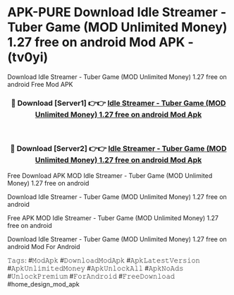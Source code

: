 # APK-PURE Download Idle Streamer - Tuber Game (MOD Unlimited Money) 1.27 free on android Mod APK - (tv0yi)
Download Idle Streamer - Tuber Game (MOD Unlimited Money) 1.27 free on android Free Mod APK

<div align="center">
<h3>🔴 Download [Server1] 👉👉 <a href="https://apk-comot.site?title=Idle_Streamer_-_Tuber_Game_(MOD_Unlimited_Money)_1.27_free_on_android">Idle Streamer - Tuber Game (MOD Unlimited Money) 1.27 free on android Mod Apk</a></h3><br>

<h3>🔴 Download [Server2] 👉👉 <a href="https://apk-comot.site?title=Idle_Streamer_-_Tuber_Game_(MOD_Unlimited_Money)_1.27_free_on_android">Idle Streamer - Tuber Game (MOD Unlimited Money) 1.27 free on android Mod Apk</a></h3>
</div>


Free Download APK MOD Idle Streamer - Tuber Game (MOD Unlimited Money) 1.27 free on android

Download Idle Streamer - Tuber Game (MOD Unlimited Money) 1.27 free on android 

Free APK MOD Idle Streamer - Tuber Game (MOD Unlimited Money) 1.27 free on android 

Download Idle Streamer - Tuber Game (MOD Unlimited Money) 1.27 free on android Mod For Android

𝚃𝚊𝚐𝚜: #𝙼𝚘𝚍𝙰𝚙𝚔 #𝙳𝚘𝚠𝚗𝚕𝚘𝚊𝚍𝙼𝚘𝚍𝙰𝚙𝚔 #𝙰𝚙𝚔𝙻𝚊𝚝𝚎𝚜𝚝𝚅𝚎𝚛𝚜𝚒𝚘𝚗 #𝙰𝚙𝚔𝚄𝚗𝚕𝚒𝚖𝚒𝚝𝚎𝚍𝙼𝚘𝚗𝚎𝚢 #𝙰𝚙𝚔𝚄𝚗𝚕𝚘𝚌𝚔𝙰𝚕𝚕 #𝙰𝚙𝚔𝙽𝚘𝙰𝚍𝚜 #𝚄𝚗𝚕𝚘𝚌𝚔𝙿𝚛𝚎𝚖𝚒𝚞𝚖 #𝙵𝚘𝚛𝙰𝚗𝚍𝚛𝚘𝚒𝚍 #𝙵𝚛𝚎𝚎𝙳𝚘𝚠𝚗𝚕𝚘𝚊𝚍 #home_design_mod_apk